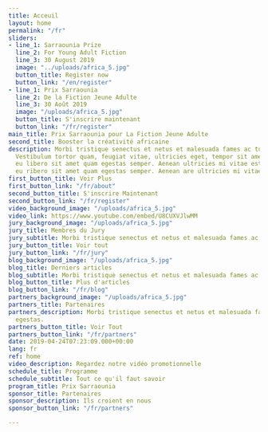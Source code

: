 ```yaml
---
title: Acceuil
layout: home
permalink: "/fr"
sliders:
- line_1: Sarraounia Prize
  line_2: For Young Adult Fiction
  line_3: 30 August 2019
  image: "../uploads/africa_5.jpg"
  button_title: Register now
  button_link: "/en/register"
- line_1: Prix Sarraounia
  line_2: De la Fiction Jeune Adulte
  line_3: 30 Août 2019
  image: "/uploads/africa_5.jpg"
  button_title: S'inscrire maintenant
  button_link: "/fr/register"
main_title: Prix Sarraounia pour La Fiction Jeune Adulte
second_title: Booster la créativité africaine
description: Morbi tristique senectus et netus et malesuada fames ac turpis egestas.
  Vestibulum tortor quam, feugiat vitae, ultricies eget, tempor sit amet, ante. Donec
  eu libero sit amet quam egestas semper. Aenean ultricies mi vitae est. Mauris Eonec
  eu ribero sit amet quam egestas semper. Aenean are ultricies mi vitae.
first_button_title: Voir Plus
first_button_link: "/fr/about"
second_button_title: S'inscrire Maintenant
second_button_link: "/fr/register"
video_background_image: "/uploads/africa_5.jpg"
video_link: https://www.youtube.com/embed/U8CUXVJlwMM
jury_background_image: "/uploads/africa_5.jpg"
jury_title: Membres du Jury
jury_subtitle: Morbi tristique senectus et netus et malesuada fames ac turpis egestas.
jury_button_title: Voir tout
jury_button_link: "/fr/jury"
blog_background_image: "/uploads/africa_5.jpg"
blog_title: Derniers articles
blog_subtitle: Morbi tristique senectus et netus et malesuada fames ac turpis egestas.
blog_button_title: Plus d'articles
blog_button_link: "/fr/blog"
partners_background_image: "/uploads/africa_5.jpg"
partners_title: Partenaires
partners_description: Morbi tristique senectus et netus et malesuada fames ac turpis
  egestas.
partners_button_title: Voir Tout
partners_button_link: "/fr/partners"
date: 2019-04-24T07:23:09.000+00:00
lang: fr
ref: home
video_description: Regardez notre vidéo promotionnelle
schedule_title: Programme
schedule_subtitle: Tout ce qu'il faut savoir
program_title: Prix Sarraounia
sponsor_title: Partenaires
sponsor_description: Ils croient en nous
sponsor_button_link: "/fr/partners"

---
```


